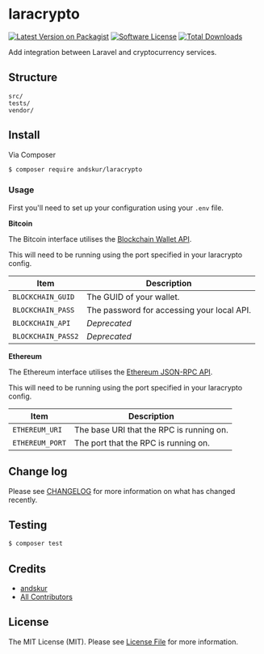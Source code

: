 # laracrypto

[![Latest Version on Packagist][ico-version]][link-packagist]
[![Software License][ico-license]](LICENSE)
[![Total Downloads][ico-downloads]][link-downloads]

Add integration between Laravel and cryptocurrency services.

## Structure

```
src/
tests/
vendor/
```

## Install

Via Composer

``` bash
$ composer require andskur/laracrypto
```

### Usage

First you'll need to set up your configuration using your `.env` file.

**Bitcoin**

The Bitcoin interface utilises the [Blockchain Wallet API].

This will need to be running using the port specified in your laracrypto config.

Item               | Description
------------------ | --------------
`BLOCKCHAIN_GUID`  | The GUID of your wallet.
`BLOCKCHAIN_PASS`  | The password for accessing your local API.
`BLOCKCHAIN_API`   | _Deprecated_
`BLOCKCHAIN_PASS2` | _Deprecated_

**Ethereum**

The Ethereum interface utilises the [Ethereum JSON-RPC API].

This will need to be running using the port specified in your laracrypto config.

Item               | Description
------------------ | --------------
`ETHEREUM_URI`     | The base URI that the RPC is running on.
`ETHEREUM_PORT`    | The port that the RPC is running on.

## Change log

Please see [CHANGELOG](CHANGELOG.md) for more information on what has changed recently.

## Testing

``` bash
$ composer test
```

## Credits

- [andskur][link-author]
- [All Contributors][link-contributors]

## License

The MIT License (MIT). Please see [License File](LICENSE.md) for more information.

[Blockchain Wallet API]: https://github.com/blockchain/service-my-wallet-v3
[Ethereum JSON-RPC API]: https://github.com/ethereum/wiki/wiki/JSON-RPC

[ico-version]: https://img.shields.io/packagist/v/andskur/laracrypto.svg?style=flat-square
[ico-license]: https://img.shields.io/badge/license-MIT-brightgreen.svg?style=flat-square
[ico-downloads]: https://img.shields.io/packagist/dt/andskur/laracrypto.svg?style=flat-square

[link-packagist]: https://packagist.org/packages/andskur/laracrypto
[link-code-quality]: https://codecov.io/gh/andskur/laracrypto
[link-downloads]: https://packagist.org/packages/andskur/laracrypto
[link-author]: https://github.com/andskur
[link-contributors]: ../../contributors
